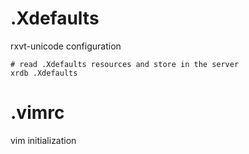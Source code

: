 # .Xdefaults
rxvt-unicode configuration
```commandline
# read .Xdefaults resources and store in the server
xrdb .Xdefaults
```

# .vimrc
vim initialization
